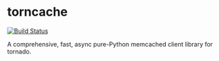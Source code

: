 torncache
=========

[![Build Status](https://travis-ci.org/inean/torncache.png?branch=master)](https://travis-ci.org/inean/torncache)

A comprehensive, fast, async pure-Python memcached client library for
tornado.
